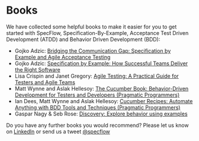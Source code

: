 # Books

We have collected some helpful books to make it easier for you to get started with SpecFlow, Specification-By-Example, Acceptance Test Driven Development (ATDD) and Behavior Driven Development (BDD):

- Gojko Adzic: [Bridging the Communication Gap: Specification by Example and Agile Acceptance Testing](http://www.amazon.com/gp/product/0955683610/ref=as_li_tf_tl?ie=UTF8&camp=1789&creative=9325&creativeASIN=0955683610&linkCode=as2&tag=tech02d9-20)
- Gojko Adzic: [Specification by Example: How Successful Teams Deliver the Right Software](http://www.amazon.com/gp/product/1617290084/ref=as_li_tf_tl?ie=UTF8&camp=1789&creative=9325&creativeASIN=1617290084&linkCode=as2&tag=tech02d9-20)
- Lisa Crispin and Janet Gregory: [Agile Testing: A Practical Guide for Testers and Agile Teams](http://www.amazon.com/gp/product/0321534468/ref=as_li_tf_tl?ie=UTF8&camp=1789&creative=9325&creativeASIN=0321534468&linkCode=as2&tag=tech02d9-20)
- Matt Wynne and Aslak Hellesoy: [The Cucumber Book: Behavior-Driven Development for Testers and Developers (Pragmatic Programmers)](http://www.amazon.com/gp/product/1934356808/ref=as_li_tf_tl?ie=UTF8&camp=1789&creative=9325&creativeASIN=1934356808&linkCode=as2&tag=tech02d9-20)
- Ian Dees, Matt Wynne and Aslak Hellesoy: [Cucumber Recipes: Automate Anything with BDD Tools and Techniques (Pragmatic Programmers)](http://www.amazon.com/gp/product/1937785017/ref=as_li_tf_tl?ie=UTF8&camp=1789&creative=9325&creativeASIN=1937785017&linkCode=as2&tag=tech02d9-20)
- Gaspar Nagy & Seb Rose: [Discovery: Explore behavior using examples](http://bddbooks.com/)

Do you have any further books you would recommend? Please let us know on [LinkedIn](https://www.linkedin.com/company/specflow) or send us a tweet [@specflow](https://twitter.com/specflow)
